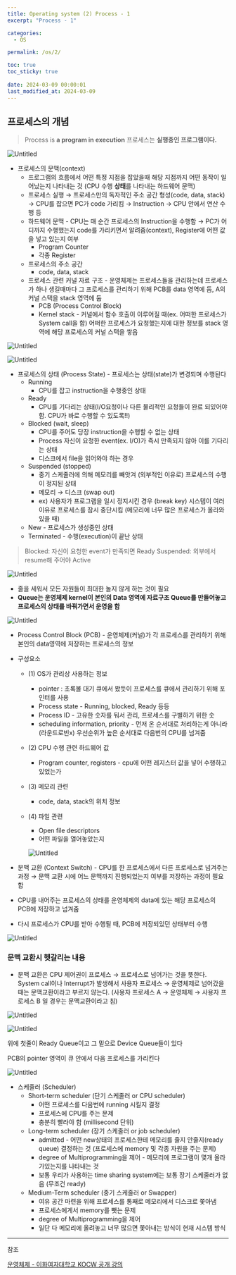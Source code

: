 ```yaml
---
title: Operating system (2) Process - 1
excerpt: "Process - 1"

categories:
  - OS

permalink: /os/2/

toc: true
toc_sticky: true
 
date: 2024-03-09 00:00:01
last_modified_at: 2024-03-09
---
```



## 프로세스의 개념

> Process is **a program in execution** 
프로세스는 **실행중인 프로그램이다.**
> 

![Untitled](/assets/images/2024-03-09-Operating-system-2-Process--1/Untitled.png)

- 프로세스의 문맥(context)
    - 프로그램의 흐름에서 어떤 특정 지점을 잡았을때 해당 지점까지 어떤 동작이 일어났는지 나타내는 것 (CPU 수행 **상태**를 나타내는 하드웨어 문맥)
    - 프로세스 실행 → 프로세스만의 독자적인 주소 공간 형성(code, data, stack) → CPU를 잡으면 PC가 code 가리킴 → Instruction → CPU 안에서 연산 수행 등
    - 하드웨어 문맥 - CPU는 매 순간 프로세스의 Instruction을 수행함 → PC가 어디까지 수행했는지 code를 가리키면서 알려줌(context), Register에 어떤 값을 넣고 있는지 여부
        - Program Counter
        - 각종 Register
    - 프로세스의 주소 공간
        - code, data, stack
    - 프로세스 관련 커널 자료 구조 - 운영체제는 프로세스들을 관리하는데 프로세스가 하나 생길때마다 그 프로세스를 관리하기 위해 PCB를 data 영역에 둠, A의 커널 스택을 stack 영역에 둠
        - PCB (Process Control Block)
        - Kernel stack - 커널에서 함수 호출이 이루어질 때(ex. 어떠한 프로세스가 System call을 함) 어떠한 프로세스가 요청했는지에 대한 정보를 stack 영역에 해당 프로세스의 커널 스택을 쌓음

![Untitled](/assets/images/2024-03-09-Operating-system-2-Process--1/Untitled%201.png)

![Untitled](/assets/images/2024-03-09-Operating-system-2-Process--1/Untitled%202.png)

- 프로세스의 상태 (Process State) - 프로세스는 상태(state)가 변경되며 수행된다
    - Running
        - CPU를 잡고 instruction을 수행중인 상태
    - Ready
        - CPU를 기다리는 상태(I/O요청이나 다른 물리적인 요청들이 완료 되있어야함. CPU가 바로 수행할 수 있도록!!)
    - Blocked (wait, sleep)
        - CPU를 주어도 당장 instruction을 수행할 수 없는 상태
        - Process 자신이 요청한 event(ex. I/O)가 즉시 만족되지 않아 이를 기다리는 상태
        - 디스크에서 file을 읽어와야 하는 경우
    - Suspended (stopped)
        - 중기 스케줄러에 의해 메모리를 빼앗겨 (외부적인 이유로) 프로세스의 수행이 정지된 상태
        - 메모리 → 디스크 (swap out)
        - ex) 사용자가 프로그램을 일시 정지시킨 경우 (break key)
        시스템이 여러 이유로 프로세스를 잠시 중단시킴
        (메모리에 너무 많은 프로세스가 올라와 있을 때)
    - New - 프로세스가 생성중인 상태
    - Terminated - 수행(execution)이 끝난 상태

> Blocked: 자신이 요청한 event가 만족되면 Ready
Suspended: 외부에서 resume해 주어야 Active
> 

![Untitled](/assets/images/2024-03-09-Operating-system-2-Process--1/Untitled%203.png)

- 줄을 세워서 모든 자원들이 최대한 놀지 않게 하는 것이 필요
- **Queue는 운영체제 kernel이 본인의 Data 영역에 자료구조 Queue를 만들어놓고 프로세스의 상태를 바꿔가면서 운영을 함**

![Untitled](/assets/images/2024-03-09-Operating-system-2-Process--1/Untitled%204.png)

- Process Control Block (PCB) - 운영체제(커널)가 각 프로세스를 관리하기 위해 본인의 data영역에 저장하는 프로세스의 정보
- 구성요소
    - (1) OS가 관리상 사용하는 정보
        - pointer : 초록볼 대기 큐에서 봤듯이 프로세스를 큐에서 관리하기 위해 포인터를 사용
        - Process state - Running, blocked, Ready 등등
        - Process ID - 고유한 숫자를 둬서 관리, 프로세스를 구별하기 위한 숫
        - scheduling information, priority - 먼저 온 순서대로 처리하는게 아니라(라운드로빈x) 우선순위가 높은 순서대로 다음번의 CPU를 넘겨줌
    - (2) CPU 수행 관련 하드웨어 값
        - Program counter, registers - cpu에 어떤 레지스터 값을 넣어 수행하고 있었는가
    - (3) 메모리 관련
        - code, data, stack의 위치 정보
    - (4) 파일 관련
        - Open file descriptors
        - 어떤 파일을 열어놓았는지
        
        ![Untitled](/assets/images/2024-03-09-Operating-system-2-Process--1/Untitled%205.png)
        
- 문맥 교환 (Context Switch) - CPU를 한 프로세스에서 다른 프로세스로 넘겨주는 과정 → 문맥 교환 시에 어느 문맥까지 진행되었는지 여부를 저장하는 과정이 필요함
- CPU를 내어주는 프로세스의 상태를 운영체제의 data에 있는 해당 프로세스의 PCB에 저장하고 넘겨줌
- 다시 프로세스가 CPU를 받아 수행될 때, PCB에 저장되있던 상태부터 수행

![Untitled](/assets/images/2024-03-09-Operating-system-2-Process--1/Untitled%206.png)

### 문맥 교환시 헷갈리는 내용

- 문맥 교환은 CPU 제어권이 프로세스 → 프로세스로 넘어가는 것을 뜻한다. System call이나 Interrupt가 발생해서 사용자 프로세스 → 운영체제로 넘어갔을 때는 문맥교환이라고 부르지 않는다. (사용자 프로세스 A → 운영체제 → 사용자 프로세스 B 일 경우는 문맥교환이라고 침)

![Untitled](/assets/images/2024-03-09-Operating-system-2-Process--1/Untitled%207.png)

![Untitled](/assets/images/2024-03-09-Operating-system-2-Process--1/Untitled%208.png)

위에 첫줄이 Ready Queue이고 그 밑으로 Device Queue들이 있다

PCB의 pointer 영역이 큐 안에서 다음 프로세스를 가리킨다

![Untitled](/assets/images/2024-03-09-Operating-system-2-Process--1/Untitled%209.png)

- 스케줄러 (Scheduler)
    - Short-term scheduler (단기 스케줄러 or CPU scheduler)
        - 어떤 프로세스를 다음번에 running 시킬지 결정
        - 프로세스에 CPU를 주는 문제
        - 충분히 빨라야 함 (millisecond 단위)
    - Long-term scheduler (장기 스케줄러 or job scheduler)
        - admitted - 어떤 new상태의 프로세스한테 메모리를 줄지 안줄지(ready queue) 결정하는 것 (프로세스에 memory 및 각종 자원을 주는 문제)
        - degree of Multiprogramming을 제어 - 메모리에 프로그램이 몇개 올라가있는지를 나타내는 것
        - 보통 우리가 사용하는 time sharing system에는 보통 장기 스케줄러가 없음 (무조건 ready)
    - Medium-Term scheduler (중기 스케줄러 or Swapper)
        - 여유 공간 마련을 위해 프로세스를 통째로 메모리에서 디스크로 쫓아냄
        - 프로세스에게서 memory를 뺏는 문제
        - degree of Multiprogramming을 제어
        - 일단 다 메모리에 올려놓고 너무 많으면 쫓아내는 방식이 현재 시스템 방식
        

---

참조

[운영체제 - 이화여자대학교 KOCW 공개 강의](http://www.kocw.net/home/search/kemView.do?kemId=1046323)